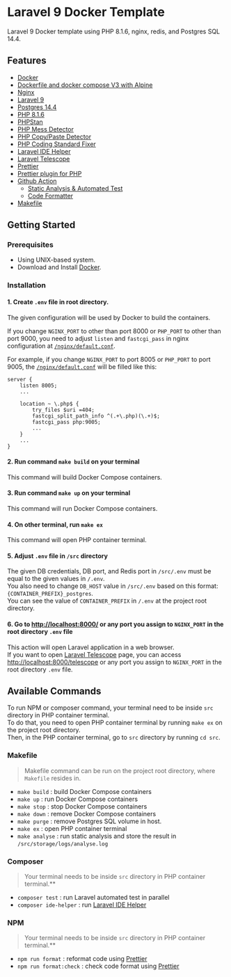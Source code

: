 # Laravel 9 Docker Template
Laravel 9 Docker template using PHP 8.1.6, nginx, redis, and Postgres SQL 14.4.

## Features
* [Docker](https://www.docker.com/)
* [Dockerfile and docker compose V3 with Alpine](https://hub.docker.com/_/alpine)
* [Nginx](https://www.nginx.com)
* [Laravel 9](https://laravel.com/)
* [Postgres 14.4](https://www.postgresql.org/)
* [PHP 8.1.6](https://www.php.net/)
* [PHPStan](https://phpstan.org/)
* [PHP Mess Detector](https://phpmd.org/)
* [PHP Copy/Paste Detector](https://github.com/sebastianbergmann/phpcpd)
* [PHP Coding Standard Fixer](https://github.com/FriendsOfPHP/PHP-CS-Fixer)
* [Laravel IDE Helper](https://github.com/barryvdh/laravel-ide-helper)
* [Laravel Telescope](https://laravel.com/docs/9.x/telescope)
* [Prettier](https://prettier.io/)
* [Prettier plugin for PHP](https://github.com/prettier/plugin-php)
* [Github Action](https://github.com/wiliamhw/Laravel-9-Docker-Template/tree/main/.github/workflows)
  * [Static Analysis & Automated Test](https://github.com/wiliamhw/Laravel-9-Docker-Template/blob/main/.github/workflows/build.yml)
  * [Code Formatter](https://github.com/wiliamhw/Laravel-9-Docker-Template/blob/main/.github/workflows/code-check.yml)
* [Makefile](https://github.com/wiliamhw/Laravel-9-Docker-Template/blob/main/Makefile)

## Getting Started
### Prerequisites
- Using UNIX-based system.
- Download and Install [Docker](https://docs.docker.com/engine/install/).

### Installation
#### 1. Create `.env` file in root directory. 
The given configuration will be used by Docker to build the containers.  

If you change `NGINX_PORT` to other than port 8000 or `PHP_PORT` to other than port 9000,
you need to adjust `listen` and `fastcgi_pass` in nginx configuration at 
[`/nginx/default.conf`](https://github.com/wiliamhw/Laravel-9-Docker-Template/blob/main/nginx/default.conf).

For example, if you change `NGINX_PORT` to port 8005 or `PHP_PORT` to port 9005, the
[`/nginx/default.conf`](https://github.com/wiliamhw/Laravel-9-Docker-Template/blob/main/nginx/default.conf) will be filled
like this:
```
server {
	listen 8005;
	...
    
	location ~ \.php$ {
		try_files $uri =404;
		fastcgi_split_path_info ^(.+\.php)(\.+)$;
		fastcgi_pass php:9005;
		...
	}
	...
}
```

#### 2. Run command `make build` on your terminal
This command will build Docker Compose containers.

#### 3. Run command `make up` on your terminal
This command will run Docker Compose containers.

#### 4. On other terminal, run `make ex`
This command will open PHP container terminal.

#### 5. Adjust `.env` file in `/src` directory
The given DB credentials, DB port, and Redis port in `/src/.env` must be equal to the given values in `/.env`.  
You also need to change `DB_HOST` value in `/src/.env` based on this format: `{CONTAINER_PREFIX}_postgres`.  
You can see the value of `CONTAINER_PREFIX` in `/.env` at the project root directory.

#### 6. Go to [http://localhost:8000/](http://localhost:8000/) or any port you assign to `NGINX_PORT` in the root directory `.env` file
This action will open Laravel application in a web browser.  
If you want to open [Laravel Telescope](https://laravel.com/docs/9.x/telescope) page, you can access
[http://localhost:8000/telescope](http://localhost:8000/telescope) or any port you assign to `NGINX_PORT` in the root directory `.env` file.

## Available Commands
To run NPM or composer command, your terminal need to be inside `src` directory in PHP container terminal.  
To do that, you need to open PHP container terminal by running `make ex` on the project root directory.  
Then, in the PHP container terminal, go to `src` directory by running `cd src`.

### Makefile
>Makefile command can be run on the project root directory, where `Makefile` resides in.
* `make build` : build Docker Compose containers
* `make up` : run Docker Compose containers
* `make stop` : stop Docker Compose containers
* `make down` : remove Docker Compose containers
* `make purge` : remove Postgres SQL volume in host.
* `make ex` : open PHP container terminal
* `make analyse` : run static analysis and store the result in `/src/storage/logs/analyse.log`

### Composer
> Your terminal needs to be inside `src` directory in PHP container terminal.**
* `composer test` : run Laravel automated test in parallel
* `composer ide-helper` : run [Laravel IDE Helper](https://github.com/barryvdh/laravel-ide-helper)

### NPM
> Your terminal needs to be inside `src` directory in PHP container terminal.**
* `npm run format` : reformat code using [Prettier](https://prettier.io/)
* `npm run format:check` : check code format using [Prettier](https://prettier.io/)
